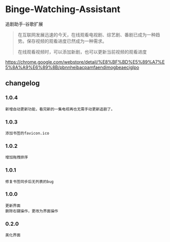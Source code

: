 # Binge-Watching-Assistant
追剧助手-谷歌扩展

> 在互联网发展迅速的今天，在线观看电视剧、综艺剧、番剧已成为一种趋势。保存视频的观看进度已然成为一种需求。
> 
> 在线观看视频时，可以添加新剧，也可以更新当前视频的观看进度

https://chrome.google.com/webstore/detail/%E8%BF%BD%E5%89%A7%E5%8A%A9%E6%89%8B/pbnnheibacpamfaendimogbeaeciglpo

## changelog

### 1.0.4
    新增自动更新功能，看完新的一集电视再也无需手动更新追剧了。

### 1.0.3
    添加书签的favicon.ico

### 1.0.2
    增加拖拽排序

### 1.0.1
    修复书签同步后无列表的bug

### 1.0.0 
    更新界面
    删除右键操作，更改为界面操作
    
### 0.2.0
    美化界面
